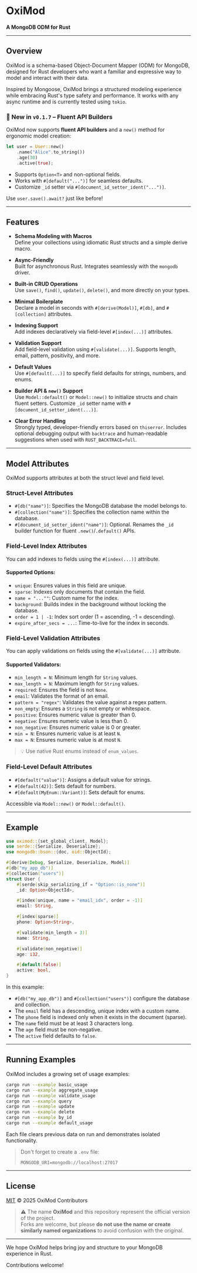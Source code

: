 # OxiMod

**A MongoDB ODM for Rust**

---

## Overview

OxiMod is a schema-based Object-Document Mapper (ODM) for MongoDB, designed for Rust developers who want a familiar and expressive way to model and interact with their data.

Inspired by Mongoose, OxiMod brings a structured modeling experience while embracing Rust's type safety and performance. It works with any async runtime and is currently tested using `tokio`.

### 🚀 New in `v0.1.7` – Fluent API Builders

OxiMod now supports **fluent API builders** and a `new()` method for ergonomic model creation:

```rust
let user = User::new()
    .name("Alice".to_string())
    .age(30)
    .active(true);
```

- Supports `Option<T>` and non-optional fields.
- Works with `#[default("...")]` for seamless defaults.
- Customize `_id` setter via `#[document_id_setter_ident("...")]`.

Use `user.save().await?` just like before!

---

## Features

- **Schema Modeling with Macros**  
  Define your collections using idiomatic Rust structs and a simple derive macro.

- **Async-Friendly**  
  Built for asynchronous Rust. Integrates seamlessly with the `mongodb` driver.

- **Built-in CRUD Operations**  
  Use `save()`, `find()`, `update()`, `delete()`, and more directly on your types.

- **Minimal Boilerplate**  
  Declare a model in seconds with `#[derive(Model)]`, `#[db]`, and `#[collection]` attributes.

- **Indexing Support**  
  Add indexes declaratively via field-level `#[index(...)]` attributes.

- **Validation Support**  
  Add field-level validation using `#[validate(...)]`. Supports length, email, pattern, positivity, and more.

- **Default Values**  
  Use `#[default(...)]` to specify field defaults for strings, numbers, and enums.

- **Builder API & `new()` Support**  
  Use `Model::default()` or `Model::new()` to initialize structs and chain fluent setters. Customize `_id` setter name with `#[document_id_setter_ident(...)]`.

- **Clear Error Handling**  
  Strongly typed, developer-friendly errors based on `thiserror`. Includes optional debugging output with `backtrace` and human-readable suggestions when used with `RUST_BACKTRACE=full`.

---

## Model Attributes

OxiMod supports attributes at both the struct level and field level.

### Struct-Level Attributes

- `#[db("name")]`: Specifies the MongoDB database the model belongs to.
- `#[collection("name")]`: Specifies the collection name within the database.
- `#[document_id_setter_ident("name")]`: Optional. Renames the `_id` builder function for fluent `.new()`/`.default()` APIs.

### Field-Level Index Attributes

You can add indexes to fields using the `#[index(...)]` attribute.

#### Supported Options:

- `unique`: Ensures values in this field are unique.
- `sparse`: Indexes only documents that contain the field.
- `name = "...""`: Custom name for the index.
- `background`: Builds index in the background without locking the database.
- `order = 1 | -1`: Index sort order (1 = ascending, -1 = descending).
- `expire_after_secs = ...`: Time-to-live for the index in seconds.

### Field-Level Validation Attributes

You can apply validations on fields using the `#[validate(...)]` attribute.

#### Supported Validators:

- `min_length = N`: Minimum length for `String` values.
- `max_length = N`: Maximum length for `String` values.
- `required`: Ensures the field is not `None`.
- `email`: Validates the format of an email.
- `pattern = "regex"`: Validates the value against a regex pattern.
- `non_empty`: Ensures a `String` is not empty or whitespace.
- `positive`: Ensures numeric value is greater than 0.
- `negative`: Ensures numeric value is less than 0.
- `non_negative`: Ensures numeric value is 0 or greater.
- `min = N`: Ensures numeric value is at least `N`.
- `max = N`: Ensures numeric value is at most `N`.

> 💡 Use native Rust enums instead of `enum_values`.

### Field-Level Default Attributes

- `#[default("value")]`: Assigns a default value for strings.
- `#[default(42)]`: Sets default for numbers.
- `#[default(MyEnum::Variant)]`: Sets default for enums.

Accessible via `Model::new()` or `Model::default()`.

---

## Example

```rust
use oximod::{set_global_client, Model};
use serde::{Serialize, Deserialize};
use mongodb::bson::{doc, oid::ObjectId};

#[derive(Debug, Serialize, Deserialize, Model)]
#[db("my_app_db")]
#[collection("users")]
struct User {
    #[serde(skip_serializing_if = "Option::is_none")]
    _id: Option<ObjectId>,

    #[index(unique, name = "email_idx", order = -1)]
    email: String,

    #[index(sparse)]
    phone: Option<String>,

    #[validate(min_length = 3)]
    name: String,

    #[validate(non_negative)]
    age: i32,

    #[default(false)]
    active: bool,
}
```

In this example:

- `#[db("my_app_db")]` and `#[collection("users")]` configure the database and collection.
- The `email` field has a descending, unique index with a custom name.
- The `phone` field is indexed only when it exists in the document (sparse).
- The `name` field must be at least 3 characters long.
- The `age` field must be non-negative.
- The `active` field defaults to `false`.

---

## Running Examples

OxiMod includes a growing set of usage examples:

```bash
cargo run --example basic_usage
cargo run --example aggregate_usage
cargo run --example validate_usage
cargo run --example query
cargo run --example update
cargo run --example delete
cargo run --example by_id
cargo run --example default_usage
```

Each file clears previous data on run and demonstrates isolated functionality.

> Don't forget to create a `.env` file:
>
> ```env
> MONGODB_URI=mongodb://localhost:27017
> ```

---

## License

[MIT](./LICENSE) © 2025 OxiMod Contributors

> ⚠️ The name **OxiMod** and this repository represent the official version of the project.  
> Forks are welcome, but please **do not use the name or create similarly named organizations** to avoid confusion with the original.

---

We hope OxiMod helps bring joy and structure to your MongoDB experience in Rust.

Contributions welcome!

